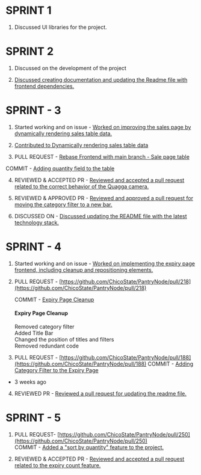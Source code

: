 # SPRINT 1

1. Discussed UI libraries for the project.

# SPRINT 2

1. Discussed on the development of the project

2. [Discussed creating documentation and updating the Readme file with frontend dependencies.](https://github.com/ChicoState/PantryNode/issues/67) 
   
# SPRINT - 3

1. Started working and on issue - [Worked on improving the sales page by dynamically rendering sales table data.](https://github.com/ChicoState/PantryNode/issues/129) 

2. [Contributed to Dynamically rendering sales table data](https://github.com/ChicoState/PantryNode/pull/133)

3. PULL REQUEST - [Rebase Frontend with main branch - Sale page table](https://github.com/ChicoState/PantryNode/pull/125) 

COMMIT - [Adding quantity field to the table](https://github.com/ChicoState/PantryNode/commit/1d401ae92ae64d976d6a2a750291fb3f4999cb2e)

4. REVIEWED & ACCEPTED PR - [Reviewed and accepted a pull request related to the correct behavior of the Quagga camera.](https://github.com/ChicoState/PantryNode/pull/187)

5. REVIEWED & APPROVED PR - [Reviewed and approved a pull request for moving the category filter to a new bar.](https://github.com/ChicoState/PantryNode/pull/196)

6. DISCUSSED ON - [Discussed updating the README file with the latest technology stack.](https://github.com/ChicoState/PantryNode/pull/122)


# SPRINT - 4

1. Started working and on issue - [Worked on implementing the expiry page frontend, including cleanup and repositioning elements.](https://github.com/ChicoState/PantryNode/issues/143) 

2. PULL REQUEST - [https://github.com/ChicoState/PantryNode/pull/218](https://github.com/ChicoState/PantryNode/pull/218)

   COMMIT - [Expiry Page Cleanup ](https://github.com/ChicoState/PantryNode/commit/b324660cc851b88f377c87607189959446e1a46e)

   #### Expiry Page Cleanup  
    Removed category filter  
    Added Title Bar  
    Changed the position of titles and filters  
    Removed redundant code  


3. PULL REQUEST - [https://github.com/ChicoState/PantryNode/pull/188](https://github.com/ChicoState/PantryNode/pull/188) 
COMMIT - [Adding Category Filter to the Expiry Page](https://github.com/ChicoState/PantryNode/commit/c1365b9d6461871eeccd1c04003297595e9d4276)
- 3 weeks ago


4. REVIEWED PR - [Reviewed a pull request for updating the readme file.](https://github.com/ChicoState/PantryNode/pull/220) 


# SPRINT - 5

1. PULL REQUEST- [https://github.com/ChicoState/PantryNode/pull/250](https://github.com/ChicoState/PantryNode/pull/250)  
COMMIT - [Added a "sort by quantity" feature to the project.](https://github.com/ChicoState/PantryNode/commit/ea7c0f94035b1deed36859c058b089c5a846b35f)  

2. REVIEWED & ACCEPTED PR - [Reviewed and accepted a pull request related to the expiry count feature.](https://github.com/ChicoState/PantryNode/pull/252)  

